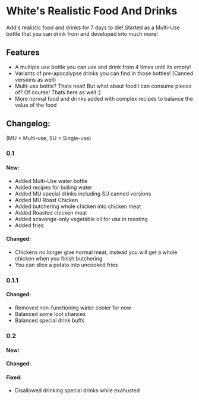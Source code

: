 # White's Realistic Food And Drinks
Add's realistic food and drinks for 7 days to die! Started as a Multi-Use bottle that you can drink from and developed into much more!

 ## Features
- A multiple use bottle you can use and drink from 4 times until its empty!
- Variants of pre-apocalypse drinks you can find in those bottles! (Canned versions as well)
- Multi-use bottle? Thats neat! But what about food i can consume pieces of? Of course! Thats here as well :)
- More normal food and drinks added with complex recipes to balance the value of the food

## Changelog:

(MU = Multi-use, SU = Single-use)

### 0.1
#### New:
- Added Multi-Use water bottle
- Added recipes for boiling water
- Added MU special drinks including SU canned versions
- Added MU Roast Chicken
- Added butchering whole chicken into chicken meat
- Added Roasted chicken meat
- Added scavenge-only vegetable oil for use in roasting
- Added fries

#### Changed:
- Chickens no longer give normal meat, instead you will get a whole chicken when you finish butchering
- You can slice a potato into uncooked fries

### 0.1.1
#### Changed:
- Removed non-functioning water cooler for now
- Balanced some loot chances
- Balanced special drink buffs

### 0.2

#### New:
#### Changed:
#### Fixed:
- Disallowed drinking special drinks while exahusted
